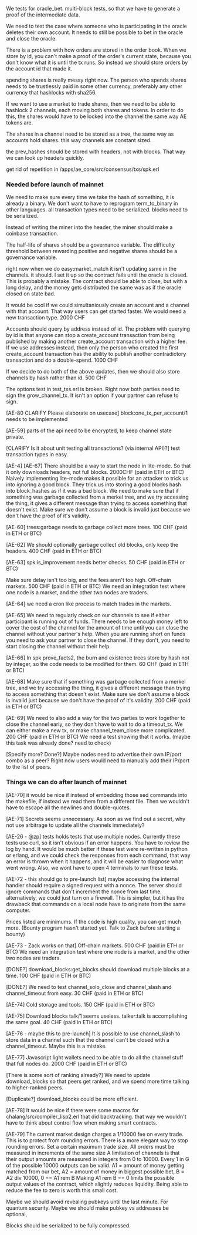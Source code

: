 We tests for oracle_bet. multi-block tests, so that we have to generate a proof of the intermediate data.

We need to test the case where someone who is participating in the oracle deletes their own account. It needs to still be possible to bet in the oracle and close the oracle.


There is a problem with how orders are stored in the order book. When we store by id, you can't make a proof of the order's current state, because you don't know what it is until the tx runs.
So instead we should store orders by the account id that made it.


spending shares is really messy right now.
The person who spends shares needs to be trustlessly paid in some other currency, preferably any other currency that hashlocks with sha256.

If we want to use a market to trade shares, then we need to be able to hashlock 2 channels, each moving both shares and tokens.
In order to do this, the shares would have to be locked into the channel the same way AE tokens are.

The shares in a channel need to be stored as a tree, the same way as accounts hold shares. this way channels are constant sized.

the prev_hashes should be stored with headers, not with blocks. That way we can look up headers quickly.


get rid of repetition in /apps/ae_core/src/consensus/txs/spk.erl



### Needed before launch of mainnet

We need to make sure every time we take the hash of something, it is already a binary.
We don't want to have to reprogram term_to_binary in other languages.
all transaction types need to be serialized.
blocks need to be serialized.

Instead of writing the miner into the header, the miner should make a coinbase transaction.

The half-life of shares should be a governance variable.
The difficulty threshold between rewarding positive and negative shares should be a governance variable.

right now when we do easy:market_match it isn't updating ssme in the channels. it should.
I set it up so the contract fails until the oracle is closed. This is probably a mistake. The contract should be able to close, but with a long delay, and the money gets distributed the same was as if the oracle closed on state bad.

It would be cool if we could simultaniously create an account and a channel with that account. That way users can get started faster. We would need a new transaction type. 2000 CHF

Accounts should query by address instead of id.
The problem with querying by id is that anyone can stop a create_account transaction from being published by making another create_account transaction with a higher fee.
If we use addresses instead, then only the person who created the first create_account transaction has the ability to publish another contradictory transaction and do a double-spend. 1000 CHF

If we decide to do both of the above updates, then we should also store channels by hash rather than id. 500 CHF

The options test in test_txs.erl is broken.
Right now both parties need to sign the grow_channel_tx.
It isn't an option if your partner can refuse to sign.


[AE-80 CLARIFY Please elaborate on usecase] block:one_tx_per_account/1 needs to be implemented

[AE-59] parts of the api need to be encrypted, to keep channel state private.

[CLARIFY Is it about unit testing all transactions? (via internal API)?] test transaction types in easy.

[AE-4] [AE-67] There should be a way to start the node in lite-mode. So that it only downloads headers, not full blocks. 2000CHF (paid in ETH or BTC)
Naively implementing lite-mode makes it possible for an attacker to trick us into ignoring a good block. They trick us into storing a good blocks hash into block_hashes as if it was a bad block.
We need to make sure that if something was garbage collected from a merkel tree, and we try accessing the thing, it gives a different message than trying to access something that doesn't exist. Make sure we don't assume a block is invalid just because we don't have the proof of it's validity.

[AE-60] trees:garbage needs to garbage collect more trees. 100 CHF (paid in ETH or BTC)

[AE-62] We should optionally garbage collect old blocks, only keep the headers. 400 CHF (paid in ETH or BTC)

[AE-63] spk:is_improvement needs better checks. 50 CHF (paid in ETH or BTC)

Make sure delay isn't too big, and the fees aren't too high. 
Off-chain markets. 500 CHF (paid in ETH or BTC)
We need an integration test where one node is a market, and the other two nodes are traders. 

[AE-64] we need a cron like process to match trades in the markets.

[AE-65] We need to regularly check on our channels to see if either participant is running out of funds. There needs to be enough money left to cover the cost of the channel for the amount of time until you can close the channel without your partner's help.
When you are running short on funds you need to ask your partner to close the channel. If they don't, you need to start closing the channel without their help.

[AE-66] In spk prove_facts2, the burn and existence trees store by hash not by integer, so the code needs to be modified for them. 60 CHF (paid in ETH or BTC)

[AE-68] Make sure that if something was garbage collected from a merkel tree, and we try accessing the thing, it gives a different message than trying to access something that doesn't exist. Make sure we don't assume a block is invalid just because we don't have the proof of it's validity. 200 CHF (paid in ETH or BTC)

[AE-69] We need to also add a way for the two parties to work together to close the channel early, so they don't have to wait to do a timeout_tx. We can either make a new tx, or make channel_team_close more complicated. 200 CHF (paid in ETH or BTC)
We need a test showing that it works.
(maybe this task was already done? need to check)

[Specify more? Done?] Maybe nodes need to advertise their own IP/port combo as a peer? Right now users would need to manually add their IP/port to the list of peers.


### Things we can do after launch of mainnet

[AE-70] it would be nice if instead of embedding those sed commands into the makefile, if instead we read them from a different file.
Then we wouldn't have to escape all the newlines and double-quotes.

[AE-71] Secrets seems unnecessary. As soon as we find out a secret, why not use arbitrage to update all the channels immediately?

[AE-26 - @zp] tests holds tests that use multiple nodes. Currently these tests use curl, so it isn't obvious if an error happens. You have to review the log by hand.
It would be much better if these test were re-written in python or erlang, and we could check the responses from each command, that way an error is thrown when it happens, and it will be easier to diagnose what went wrong.
Also, we wont have to open 4 terminals to run these tests.

[AE-72 - this should go to pre-launch list] maybe accessing the internal handler should require a signed request with a nonce.
The server should ignore commands that don't increment the nonce from last time.
alternatively, we could just turn on a firewall. This is simpler, but it has the drawback that commands on a local node have to originate from the same computer.

Prices listed are minimums. If the code is high quality, you can get much more.
(Bounty program hasn't started yet. Talk to Zack before starting a bounty)

[AE-73 - Zack works on that] Off-chain markets. 500 CHF (paid in ETH or BTC)
We need an integration test where one node is a market, and the other two nodes are traders. 

[DONE?] download_blocks:get_blocks should download multiple blocks at a time. 100 CHF (paid in ETH or BTC)

[DONE?] We need to test channel_solo_close and channel_slash and channel_timeout from easy. 30 CHF (paid in ETH or BTC)

[AE-74] Cold storage and tools. 150 CHF (paid in ETH or BTC)

[AE-75] Download blocks talk/1 seems useless. talker:talk is accomplishing the same goal. 40 CHF (paid in ETH or BTC)

[AE-76 - maybe this to pre-launch] It is possible to use channel_slash to store data in a channel such that the channel can't be closed with a channel_timeout.
Maybe this is a mistake.

[AE-77] Javascript light wallets need to be able to do all the channel stuff that full nodes do. 2000 CHF (paid in ETH or BTC)

[There is some sort of ranking already?] We need to update download_blocks so that peers get ranked, and we spend more time talking to higher-ranked peers.

[Duplicate?] download_blocks could be more efficient.


[AE-78] It would be nice if there were some macros for chalang/src/compiler_lisp2.erl that did backtracking. that way we wouldn't have to think about control flow when making smart contracts.

[AE-79]
The current market design charges a 1/10000 fee on every trade. This is to protect from rounding errors.
There is a more elegant way to stop rounding errors. Set a certain maximum trade size. All orders must be measured in increments of the same size
A limitation of channels is that their output amounts are measured in integers from 0 to 10000.
Every 1 in G of the possible 10000 outputs can be valid.
A1 = amount of money getting matched from our bet,
A2 = amount of money in biggest possible bet,
B = A2 div 10000,
0 == A1 rem B
Making A1 rem B == 0 limits the possible output values of the contract, which slightly reduces liquidity. Being able to reduce the fee to zero is worth this small cost.

Maybe we should avoid revealing pubkeys until the last minute. For quantum security.
Maybe we should make pubkey vs addresses be optional,

Blocks should be serialized to be fully compressed.
